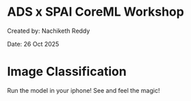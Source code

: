 # ADS x SPAI CoreML Workshop
Created by: Nachiketh Reddy

Date: 26 Oct 2025

# Image Classification
Run the model in your iphone! See and feel the magic!
